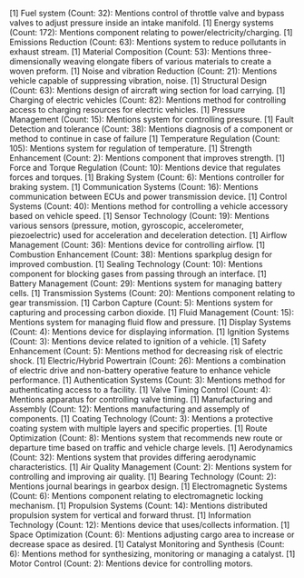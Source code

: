 [1] Fuel system (Count: 32): Mentions control of throttle valve and bypass valves to adjust pressure inside an intake manifold.
[1] Energy systems (Count: 172): Mentions component relating to power/electricity/charging.
[1] Emissions Reduction (Count: 63): Mentions system to reduce pollutants in exhaust stream.
[1] Material Composition (Count: 53): Mentions three-dimensionally weaving elongate fibers of various materials to create a woven preform.
[1] Noise and vibration Reduction (Count: 21): Mentions vehicle capable of suppressing vibration, noise.
[1] Structural Design (Count: 63): Mentions design of aircraft wing section for load carrying.
[1] Charging of electric vehicles (Count: 82): Mentions method for controlling access to charging resources for electric vehicles.
[1] Pressure Management (Count: 15): Mentions system for controlling pressure.
[1] Fault Detection and tolerance (Count: 38): Mentions diagnosis of a component or method to continue in case of failure
[1] Temperature Regulation (Count: 105): Mentions system for regulation of temperature.
[1] Strength Enhancement (Count: 2): Mentions component that improves strength.
[1] Force and Torque Regulation (Count: 10): Mentions device that regulates forces and torques.
[1] Braking System (Count: 6): Mentions controller for braking system.
[1] Communication Systems (Count: 16): Mentions communication between ECUs and power transmission device.
[1] Control Systems (Count: 40): Mentions method for controlling a vehicle accessory based on vehicle speed.
[1] Sensor Technology (Count: 19): Mentions various sensors (pressure, motion, gyroscopic, accelerometer, piezoelectric) used for acceleration and deceleration detection.
[1] Airflow Management (Count: 36): Mentions device for controlling airflow.
[1] Combustion Enhancement (Count: 38): Mentions sparkplug design for improved combustion.
[1] Sealing Technology (Count: 10): Mentions component for blocking gases from passing through an interface.
[1] Battery Management (Count: 29): Mentions system for managing battery cells.
[1] Transmission Systems (Count: 20): Mentions component relating to gear transmission.
[1] Carbon Capture (Count: 5): Mentions system for capturing and processing carbon dioxide.
[1] Fluid Management (Count: 15): Mentions system for managing fluid flow and pressure.
[1] Display Systems (Count: 4): Mentions device for displaying information.
[1] Ignition Systems (Count: 3): Mentions device related to ignition of a vehicle.
[1] Safety Enhancement (Count: 5): Mentions method for decreasing risk of electric shock.
[1] Electric/Hybrid Powertrain (Count: 26): Mentions a combination of electric drive and non-battery operative feature to enhance vehicle performance.
[1] Authentication Systems (Count: 3): Mentions method for authenticating access to a facility.
[1] Valve Timing Control (Count: 4): Mentions apparatus for controlling valve timing.
[1] Manufacturing and Assembly (Count: 12): Mentions manufacturing and assemply of components.
[1] Coating Technology (Count: 3): Mentions a protective coating system with multiple layers and specific properties.
[1] Route Optimization (Count: 8): Mentions system that recommends new route or departure time based on traffic and vehicle charge levels.
[1] Aerodynamics (Count: 32): Mentions system that provides differing aerodynamic characteristics.
[1] Air Quality Management (Count: 2): Mentions system for controlling and improving air quality.
[1] Bearing Technology (Count: 2): Mentions journal bearings in gearbox design.
[1] Electromagnetic Systems (Count: 6): Mentions component relating to electromagnetic locking mechanism.
[1] Propulsion Systems (Count: 14): Mentions distributed propulsion system for vertical and forward thrust.
[1] Information Technology (Count: 12): Mentions device that uses/collects information.
[1] Space Optimization (Count: 6): Mentions adjusting cargo area to increase or decrease space as desired.
[1] Catalyst Monitoring and Synthesis (Count: 6): Mentions method for synthesizing, monitoring or managing a catalyst.
[1] Motor Control (Count: 2): Mentions device for controlling motors.



